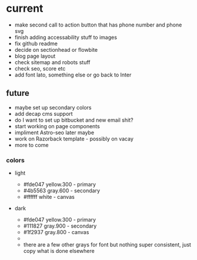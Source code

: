 # current

- make second call to action button that has phone number and phone svg
- finish adding accessability stuff to images
- fix github readme
- decide on sectionhead or flowbite
- blog page layout
- check sitemap and robots stuff
- check seo, score etc
- add font lato, something else or go back to Inter

## future

- maybe set up secondary colors
- add decap cms support
- do I want to set up bitbucket and new email shit?
- start working on page components
- impliment Astro-seo later maybe
- work on Razorback template - possibly on vacay
- more to come

### colors

- light
  - #fde047 yellow.300 - primary
  - #4b5563 gray.600 - secondary
  - #ffffff white - canvas
- dark

  - #fde047 yellow.300 - primary
  - #111827 gray.900 - secondary
  - #1f2937 gray.800 - canvas
  -
  - there are a few other grays for font but nothing super consistent, just copy what is done elsewhere
